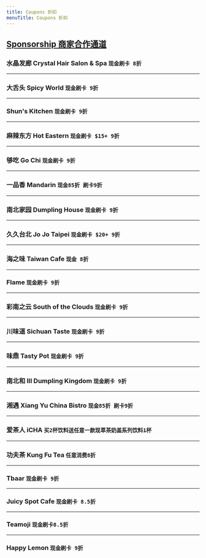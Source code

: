 ```yaml
---
title: Coupons 折扣
menuTitle: Coupons 折扣
---
```


## [Sponsorship 商家合作通道](https://wj.qq.com/s/2800852/8b80)

### 水晶发廊 Crystal Hair Salon & Spa ```现金刷卡 8折```
-------
### 大舌头 Spicy World ```现金刷卡 9折```
-------
### Shun's Kitchen ```现金刷卡 9折```
-------
### 麻辣东方 Hot Eastern ```现金刷卡 $15+ 9折```
-------
### 够吃 Go Chi ```现金刷卡 9折```
-------
### 一品香 Mandarin ```现金85折 刷卡9折 ```
-------
### 南北家园 Dumpling House ```现金刷卡 9折```
-------
### 久久台北 Jo Jo Taipei ```现金刷卡 $20+ 9折```
-------
### 海之味 Taiwan Cafe ```现金 8折```
-------
### Flame ```现金刷卡 9折```
-------
### 彩南之云  South of the Clouds ```现金刷卡 9折```
-------
### 川味道 Sichuan Taste ```现金刷卡 9折```
-------
### 味鼎 Tasty Pot ```现金刷卡 9折```
-------
### 南北和 III Dumpling Kingdom ```现金刷卡 9折```
-------
### 湘遇 Xiang Yu China Bistro ```现金85折 刷卡9折```
-------
### 爱茶人 iCHA ```买2杯饮料送任意一款现萃茶奶盖系列饮料1杯```
-------
### 功夫茶 Kung Fu Tea ```任意消费8折```
-------
### Tbaar ```现金刷卡 9折```
-------
### Juicy Spot Cafe ```现金刷卡 8.5折```
-------
### Teamoji ```现金刷卡8.5折```
-------
### Happy Lemon ```现金刷卡 9折```

